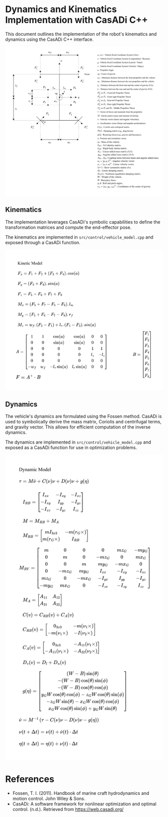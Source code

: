 # Dynamics and Kinematics Implementation with CasADi C++

This document outlines the implementation of the robot's kinematics and dynamics using the CasADi C++ interface.

![Robot Model](docs/media/model.png)

## Kinematics

The implementation leverages CasADi's symbolic capabilities to define the transformation matrices and compute the end-effector pose.

The kinematics are implemented in `src/control/vehicle_model.cpp` and exposed through a CasADi function.

![Kinematics Diagram](docs/media/kinematics.png)

## Dynamics

The vehicle's dynamics are formulated using the Fossen method. CasADi is used to symbolically derive the mass matrix, Coriolis and centrifugal terms, and gravity vector. This allows for efficient computation of the inverse dynamics.

The dynamics are implemented in `src/control/vehicle_model.cpp` and exposed as a CasADi function for use in optimization problems.

![Dynamics Diagram](docs/media/dynamics.png)

# References

- Fossen, T. I. (2011). Handbook of marine craft hydrodynamics and motion control. John Wiley & Sons.
- CasADi: A software framework for nonlinear optimization and optimal control. (n.d.). Retrieved from https://web.casadi.org/